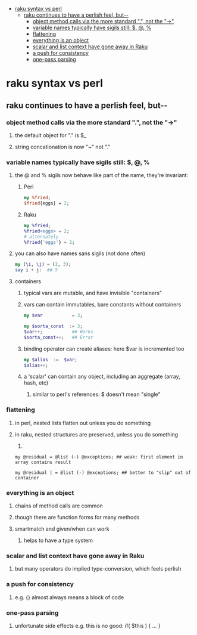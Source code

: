 - [raku syntax vs perl](#org3f3f352)
  - [raku continues to have a perlish feel, but--](#orgc7272a4)
    - [object method calls via the more standard ".", not the "->"](#org72383f9)
    - [variable names typically have sigils still: $, @, %](#org99c7916)
    - [flattening](#org9af182d)
    - [everything is an object](#orgffb64e1)
    - [scalar and list context have gone away in Raku](#orgb11c95c)
    - [a push for consistency](#org64d41ec)
    - [one-pass parsing](#org280f160)


<a id="org3f3f352"></a>

# raku syntax vs perl


<a id="orgc7272a4"></a>

## raku continues to have a perlish feel, but--


<a id="org72383f9"></a>

### object method calls via the more standard ".", not the "->"

1.  the default object for "." is $\_

2.  string concationation is now "~" not "."


<a id="org99c7916"></a>

### variable names typically have sigils still: $, @, %

1.  the @ and % sigils now behave like part of the name, they're invariant:

    1.  Perl
    
        ```perl
        my %fried;
        $fried{eggs} = 2;
        ```
    
    2.  Raku
    
        ```raku
        my %fried;
        %fried<eggs> = 2;
        # alternately
        %fried{'eggs'} = 2;
        ```

2.  you can also have names sans sigils (not done often)

    ```raku
    my (\i, \j) = (2, 3);
    say i + j:  ## 5
    ```

3.  containers

    1.  typical vars are mutable, and have invisible "containers"
    
    2.  vars can contain immutables, bare constants without containers
    
        ```raku
        my $var           = 3;
        
        my $sorta_const  := 3;
        $var++;           ## Works
        $sorta_const++;   ## Error
        ```
    
    3.  binding operator can create aliases: here $var is incremented too
    
        ```raku
        my $alias  :=  $var;  
        $alias++;
        ```
    
    4.  a 'scalar' can contain any object, including an aggregate (array, hash, etc)
    
        1.  similar to perl's references: $ doesn't mean "single"


<a id="org9af182d"></a>

### flattening

1.  in perl, nested lists flatten out unless you do something

2.  in raku, nested structures are preserved, unless you do something

    1.  
    
        my @residual = @list (-) @exceptions; ## weak: first element in array contains result
        
        my @residual | = @list (-) @exceptions; ## better to "slip" out of container


<a id="orgffb64e1"></a>

### everything is an object

1.  chains of method calls are common

2.  though there are function forms for many methods

3.  smartmatch and given/when can work

    1.  helps to have a type system


<a id="orgb11c95c"></a>

### scalar and list context have gone away in Raku

1.  but many operators do implied type-conversion, which feels perlish


<a id="org64d41ec"></a>

### a push for consistency

1.  e.g. {} almost always means a block of code


<a id="org280f160"></a>

### one-pass parsing

1.  unfortunate side effects e.g. this is no good: if( $this ) { &#x2026; }
